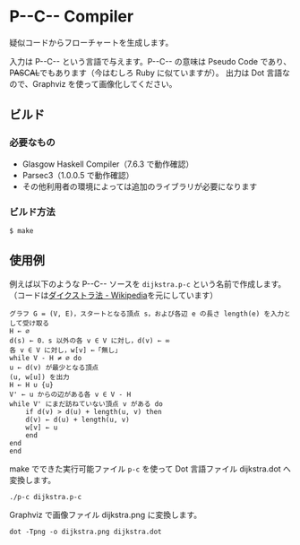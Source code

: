 P--C-- Compiler
===============

疑似コードからフローチャートを生成します。

入力は P--C-- という言語で与えます。P--C-- の意味は Pseudo Code であり、P~~AS~~C~~AL~~でもあります（今はむしろ Ruby に似ていますが）。 出力は Dot 言語なので、Graphviz を使って画像化してください。

ビルド
------

### 必要なもの
- Glasgow Haskell Compiler（7.6.3 で動作確認）
- Parsec3（1.0.0.5 で動作確認）
- その他利用者の環境によっては追加のライブラリが必要になります

### ビルド方法

    $ make

使用例
------

例えば以下のような P--C-- ソースを `dijkstra.p-c` という名前で作成します。（コードは[ダイクストラ法 - Wikipedia](http://ja.wikipedia.org/wiki/%E3%83%80%E3%82%A4%E3%82%AF%E3%82%B9%E3%83%88%E3%83%A9%E6%B3%95)を元にしています）

    グラフ G = (V, E)，スタートとなる頂点 s，および各辺 e の長さ length(e) を入力として受け取る
    H ← ∅
    d(s) ← 0．s 以外の各 v ∈ V に対し，d(v) ← ∞
    各 v ∈ V に対し，w[v] ←「無し」
    while V - H ≠ ∅ do
	u ← d(v) が最少となる頂点
	(u, w[u]) を出力
	H ← H ∪ {u}
	V' ← u からの辺がある各 v ∈ V - H
	while V' にまだ訪ねていない頂点 v がある do
	    if d(v) > d(u) + length(u, v) then
		d(v) ← d(u) + length(u, v)
		w[v] ← u
	    end
	end
    end

make でできた実行可能ファイル `p-c` を使って Dot 言語ファイル dijkstra.dot へ変換します。

    ./p-c dijkstra.p-c

Graphviz で画像ファイル dijkstra.png に変換します。

    dot -Tpng -o dijkstra.png dijkstra.dot


